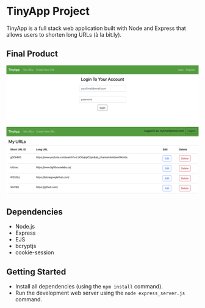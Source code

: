 # TinyApp Project

TinyApp is a full stack web application built with Node and Express that allows users to shorten long URLs (à la bit.ly).

## Final Product

!["Screenshot of login page"](https://github.com/Jesse-D-Miller/tinyapp/blob/main/docs/login_page.png?raw=true)

!["Screenshot of URLs page"](https://github.com/Jesse-D-Miller/tinyapp/blob/main/docs/urls_main.png?raw=true)

## Dependencies

- Node.js
- Express
- EJS
- bcryptjs
- cookie-session

## Getting Started

- Install all dependencies (using the `npm install` command).
- Run the development web server using the `node express_server.js` command.
